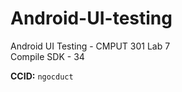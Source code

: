 # Android-UI-testing
Android UI Testing - CMPUT 301 Lab 7   
Compile SDK - 34

**CCID:** `ngocduct`
